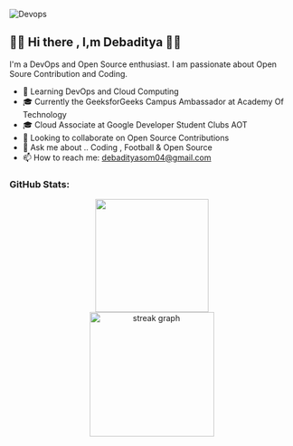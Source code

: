 ![Devops](https://github.com/Debaditya-Som/Debaditya-Som/assets/121785700/30219086-4351-4614-adca-7bb78ed19ed2)
## 👋👋 Hi there , I,m Debaditya 👋👋


 I'm a DevOps and Open Source enthusiast. I am passionate about Open Soure Contribution and Coding.


- 🌱 Learning DevOps and Cloud Computing
- 🎓 Currently the GeeksforGeeks Campus Ambassador at Academy Of Technology
- 🎓 Cloud Associate at Google Developer Student Clubs AOT
- 👯 Looking to collaborate on Open Source Contributions
- 💬 Ask me about .. Coding , Football & Open Source 
- 📫 How to reach me: debadityasom04@gmail.com
 
 
 ### GitHub Stats:
 
<div align="center"> 
<img height=200  src="https://github-readme-stats.vercel.app/api?username=debaditya-som&show_icons=true&rank_icon=github&theme=highcontrast&card_width=320" />
</div>

<div align="center">
  <img src="https://streak-stats.demolab.com?user=debaditya-som&locale=en&mode=daily&theme=highcontrast&hide_border=false&border_radius=5&order=3" height="220" alt="streak graph"  />
</div>
